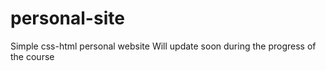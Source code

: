 # personal-site
Simple css-html personal website
Will update soon during the progress of the course

